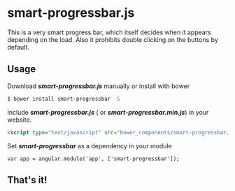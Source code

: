 # smart-progressbar.js
This is a very smart progress bar, which itself decides when it appears depending on the load. Also it prohibits double clicking on the buttons by default.

## Usage
Download ***smart-progressbar.js*** manually or install with bower
```bash
$ bower install smart-progressbar -S
```  
Include ***smart-progressbar.js*** ( or ***smart-progressbar.min.js***) in your website.
```html
<script type="text/javascript" src="bower_components/smart-progressbar/smart-progressbar.min.js"></script>
```

Set ***smart-progressbar*** as a dependency in your module

    var app = angular.module('app', ['smart-progressbar']);
    
## That's it!
